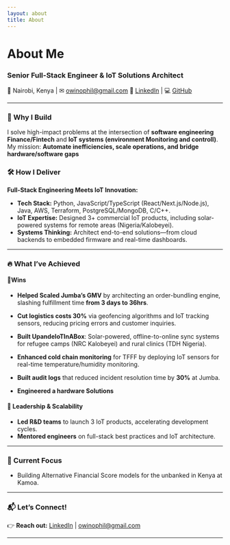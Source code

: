 ```yaml
---
layout: about
title: About
---
```


# **About Me**  

### **Senior Full-Stack Engineer & IoT Solutions Architect**  
📍 Nairobi, Kenya | ✉ owinophil@gmail.com
🔗 [LinkedIn](https://linkedin.com/in/owino-oyoo-2104a9151) | 💻 [GitHub](https://github.com/Born-Winga)  

---
 
### **🚀 Why I Build**  
I solve high-impact problems at the intersection of **software engineering** **Finance/Fintech** and **IoT systems (environment Monitoring and controll)**. My mission: **Automate inefficiencies, scale operations, and bridge hardware/software gaps**

### **🛠️ How I Deliver**  
**Full-Stack Engineering Meets IoT Innovation:**  
- **Tech Stack:** Python, JavaScript/TypeScript (React/Next.js/Node.js), Java, AWS, Terraform, PostgreSQL/MongoDB, C/C++.  
- **IoT Expertise:** Designed 3+ commercial IoT products, including solar-powered systems for remote areas (Nigeria/Kalobeyei).  
- **Systems Thinking:** Architect end-to-end solutions—from cloud backends to embedded firmware and real-time dashboards.  

---

### **🔥 What I’ve Achieved**  

#### **💸Wins**  
- **Helped Scaled Jumba’s GMV**  by architecting an order-bundling engine, slashing fulfillment time **from 3 days to 36hrs**.  
- **Cut logistics costs 30%** via geofencing algorithms and IoT tracking sensors, reducing pricing errors and customer inquiries.  
- **Built UpandeIoTInABox**: Solar-powered, offline-to-online sync systems for refugee camps (NRC Kalobeyei) and rural clinics (TDH Nigeria).  
- **Enhanced cold chain monitoring** for TFFF by deploying IoT sensors for real-time temperature/humidity monitoring.  

- **Built audit logs** that reduced incident resolution time by **30%** at Jumba.  
- **Engineered a hardware Solutions**

#### **🎯 Leadership & Scalability**  
- **Led R&D teams** to launch 3 IoT products, accelerating development cycles.  
- **Mentored engineers** on full-stack best practices and IoT architecture.  

---

### **📌 Current Focus**  
- Building Alternative Financial Score models for the unbanked in Kenya at Kamoa.  
---

### **📬 Let’s Connect!**   

👉 **Reach out:** [LinkedIn](https://linkedin.com/in/owino-oyoo-2104a9151) | owinophil@gmail.com  

---